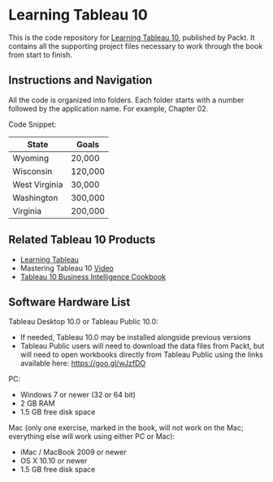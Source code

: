 # Learning Tableau 10

This is the code repository for
[Learning Tableau 10](https://www.packtpub.com/big-data-and-business-intelligence/learning-tableau-10-second-edition?utm_source=github&utm_medium=repository&utm_content=9781786466358]),
published by Packt. It contains all the supporting project files 
necessary to work through the book from start to finish.

## Instructions and Navigation

All the code is organized into folders. Each folder starts with a number followed by the application name. For example, 
Chapter 02.

Code Snippet:

State | Goals
----- | -----
Wyoming | 20,000
Wisconsin | 120,000
West Virginia | 30,000
Washington | 300,000
Virginia | 200,000

## Related Tableau 10 Products

- [Learning Tableau](https://www.packtpub.com/big-data-and-business-intelligence/learning-tableau?utm_source=github&utm_medium=repository&utm_content=9781784391164)  
- Mastering Tableau 10 [Video](https://www.packtpub.com/big-data-and-business-intelligence/mastering-tableau-10-video?utm_source=github&utm_medium=repository&utm_content=9781786463531)  
- [Tableau 10 Business Intelligence Cookbook](https://www.packtpub.com/big-data-and-business-intelligence/tableau-10-business-intelligence-cookbook?utm_source=github&utm_medium=repository&utm_content=9781786465634)

## Software Hardware List

Tableau Desktop 10.0 or Tableau Public 10.0:

- If needed, Tableau 10.0 may be installed alongside previous versions
- Tableau Public users will need to download the data files from Packt, but will need to open workbooks directly from Tableau Public using the links available here: https://goo.gl/wJzfDO

PC:

- Windows 7 or newer (32 or 64 bit)
- 2 GB RAM
- 1.5 GB free disk space

Mac (only one exercise, marked in the book, will not work on the Mac; everything else will work
using either PC or Mac):

- iMac / MacBook 2009 or newer
- OS X 10.10 or newer
- 1.5 GB free disk space

